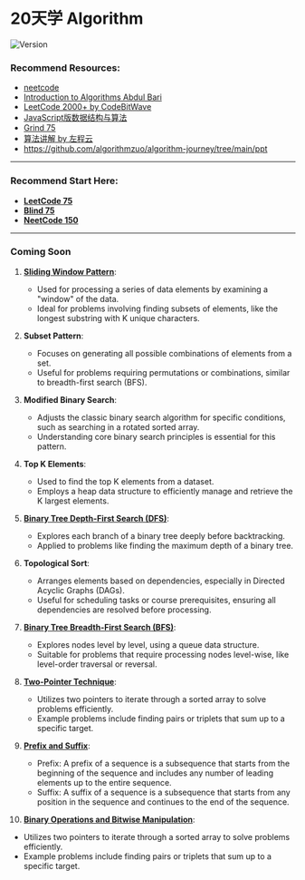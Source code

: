 # 20天学 Algorithm

![Version](https://img.shields.io/badge/version-1.0.0-blue)

### Recommend Resources:

- [neetcode](https://neetcode.io/courses/dsa-for-beginners/0)
- [Introduction to Algorithms Abdul Bari](https://www.youtube.com/watch?v=0IAPZzGSbME&list=PLDN4rrl48XKpZkf03iYFl-O29szjTrs_O)
- [LeetCode 2000+ by CodeBitWave](https://codebitwave.com/leetcode-2000/)
- [JavaScript版数据结构与算法](https://www.youtube.com/playlist?list=PLwIrqQCQ5pQmjH6YyFvH2A9FYL6bBB4Ra)
- [Grind 75](https://www.techinterviewhandbook.org/grind75)
- [算法讲解 by 左程云](https://www.youtube.com/watch?v=KNLRjg4utQc&list=PLvKfL6GtwDxwuyrpAJfU3HTnPZl4WnraE)
- https://github.com/algorithmzuo/algorithm-journey/tree/main/ppt

------

### Recommend Start Here:

- **[LeetCode 75](https://github.com/uwspstar/20-Day-Challenge-List/blob/main/Algorithm/Leetcode%2075.md)**
- **[Blind 75](https://github.com/uwspstar/20-Day-Challenge-List/blob/main/Algorithm/Blind%2075.md)**
- **[NeetCode 150](https://github.com/uwspstar/20-Day-Challenge-List/blob/main/Algorithm/NeetCode%20150.md)**

------

### Coming Soon
 
1. **[Sliding Window Pattern](https://github.com/uwspstar/20-Day-Challenge-List/blob/main/Algorithm/Sliding%20Window%20Pattern.md)**:
   - Used for processing a series of data elements by examining a "window" of the data.
   - Ideal for problems involving finding subsets of elements, like the longest substring with K unique characters.

2. **Subset Pattern**:
   - Focuses on generating all possible combinations of elements from a set.
   - Useful for problems requiring permutations or combinations, similar to breadth-first search (BFS).

3. **Modified Binary Search**:
   - Adjusts the classic binary search algorithm for specific conditions, such as searching in a rotated sorted array.
   - Understanding core binary search principles is essential for this pattern.

4. **Top K Elements**:
   - Used to find the top K elements from a dataset.
   - Employs a heap data structure to efficiently manage and retrieve the K largest elements.

5. **[Binary Tree Depth-First Search (DFS)](https://codebitwave.com/algorithms-101-depth-first-search-and-breadth-first-search/)**:
   - Explores each branch of a binary tree deeply before backtracking.
   - Applied to problems like finding the maximum depth of a binary tree.

6. **Topological Sort**:
   - Arranges elements based on dependencies, especially in Directed Acyclic Graphs (DAGs).
   - Useful for scheduling tasks or course prerequisites, ensuring all dependencies are resolved before processing.

7. **[Binary Tree Breadth-First Search (BFS)](https://codebitwave.com/algorithms-101-depth-first-search-and-breadth-first-search/)**:
   - Explores nodes level by level, using a queue data structure.
   - Suitable for problems that require processing nodes level-wise, like level-order traversal or reversal.

8. **[Two-Pointer Technique](https://github.com/uwspstar/20-Day-Challenge-List/blob/main/Algorithm/Two-Pointer%20Technique.md)**:
   - Utilizes two pointers to iterate through a sorted array to solve problems efficiently.
   - Example problems include finding pairs or triplets that sum up to a specific target.

9. **[Prefix and Suffix](https://github.com/uwspstar/20-Day-Challenge-List/blob/main/Algorithm/Prefix%20and%20Suffix.md)**:
   - Prefix: A prefix of a sequence is a subsequence that starts from the beginning of the sequence and includes any number of leading elements up to the entire sequence.
   - Suffix: A suffix of a sequence is a subsequence that starts from any position in the sequence and continues to the end of the sequence.

10. **[Binary Operations and Bitwise Manipulation](https://github.com/uwspstar/20-Day-Challenge-List/blob/main/Algorithm/Binary%20Operations%20and%20Bitwise%20Manipulation.md)**:
   - Utilizes two pointers to iterate through a sorted array to solve problems efficiently.
   - Example problems include finding pairs or triplets that sum up to a specific target.



